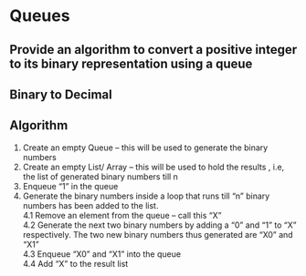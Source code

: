 # Queues

## Provide an algorithm to convert a positive integer to its binary representation using a queue

## Binary to Decimal


## Algorithm
1. Create an empty Queue – this will be used to generate the binary numbers
2. Create an empty List/ Array – this will be used to hold the results , i.e, the list of generated binary numbers till n
3. Enqueue “1” in the queue
4. Generate the binary numbers inside a loop that runs till “n” binary numbers has been added to the list. <br>
    4.1 Remove an element from the queue – call this “X” <br>
    4.2 Generate the next two binary numbers by adding a “0” and “1” to “X” respectively. The two new binary numbers thus generated are “X0” and “X1” <br>
    4.3 Enqueue “X0” and “X1” into the queue <br>
    4.4 Add “X” to the result list
